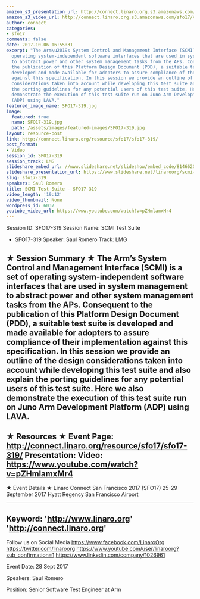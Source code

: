 ```yaml
---
amazon_s3_presentation_url: http://connect.linaro.org.s3.amazonaws.com/sfo17/Presentations/SFO17-319%20SCMI_Linaro_Connect_SFO2017.pptx.pdf
amazon_s3_video_url: http://connect.linaro.org.s3.amazonaws.com/sfo17/Videos/SFO17-319%20-%20SCMI%20Test%20Suite.mp4
author: connect
categories:
- sfo17
comments: false
date: 2017-10-06 16:55:31
excerpt: "The Arm\u2019s System Control and Management Interface (SCMI) is a set of
  operating system-independent software interfaces that are used in system management
  to abstract power and other system management tasks from the APs. Consequent to
  the publication of this Platform Design Document (PDD), a suitable test suite is
  developed and made available for adopters to assure compliance of their implementation
  against this specification. In this session we provide an outline of the design
  considerations taken into account while developing this test suite and also explain
  the porting guidelines for any potential users of this test suite. Here we also
  demonstrate the execution of this test suite run on Juno Arm Development Platform
  (ADP) using LAVA."
featured_image_name: SFO17-319.jpg
image:
  featured: true
  name: SFO17-319.jpg
  path: /assets/images/featured-images/SFO17-319.jpg
layout: resource-post
link: http://connect.linaro.org/resource/sfo17/sfo17-319/
post_format:
- Video
session_id: SFO17-319
session_track: LMG
slideshare_embed_url: //www.slideshare.net/slideshow/embed_code/81466200
slideshare_presentation_url: https://www.slideshare.net/linaroorg/scmi-test-suite-sfo17319
slug: sfo17-319
speakers: Saul Romero
title: SCMI Test Suite - SFO17-319
video_length: '19:12'
video_thumbnail: None
wordpress_id: 6037
youtube_video_url: https://www.youtube.com/watch?v=pZHmlamxMr4
---
```


Session ID: SFO17-319
Session Name: SCMI Test Suite
- SFO17-319
Speaker: Saul Romero
Track: LMG

★ Session Summary ★
The Arm’s System Control and Management Interface (SCMI) is a set of operating system-independent software interfaces that are used in system management to abstract power and other system management tasks from the APs. Consequent to the publication of this Platform Design Document (PDD), a suitable test suite is developed and made available for adopters to assure compliance of their implementation against this specification. In this session we provide an outline of the design considerations taken into account while developing this test suite and also explain the porting guidelines for any potential users of this test suite. Here we also demonstrate the execution of this test suite run on Juno Arm Development Platform (ADP) using LAVA.
---------------------------------------------------
★ Resources ★
Event Page: http://connect.linaro.org/resource/sfo17/sfo17-319/
Presentation:
Video: https://www.youtube.com/watch?v=pZHmlamxMr4
---------------------------------------------------

★ Event Details ★
Linaro Connect San Francisco 2017 (SFO17)
25-29 September 2017
Hyatt Regency San Francisco Airport

---------------------------------------------------
Keyword:
'http://www.linaro.org'
'http://connect.linaro.org'
---------------------------------------------------
Follow us on Social Media
https://www.facebook.com/LinaroOrg
https://twitter.com/linaroorg
https://www.youtube.com/user/linaroorg?sub_confirmation=1
https://www.linkedin.com/company/1026961

Event Date: 28 Sept 2017

Speakers: Saul Romero

Position: Senior Software Test Engineer at
Arm